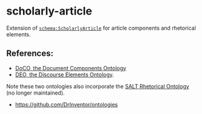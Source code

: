 scholarly-article
=================

Extension of
[`schema:ScholarlyArticle`](http://schema.org/ScholarlyArticle) for
article components and rhetorical elements.

## References:

- [DoCO, the Document Components Ontology](http://purl.org/spar/doco)
- [DEO, the Discourse Elements Ontology](http://purl.org/spar/deo).

Note these two ontologies also incorporate the
[SALT Rhetorical Ontology](http://salt.semanticauthoring.org/ontologies/sro.rdfs)
(no longer maintained).

- https://github.com/DrInventor/ontologies
